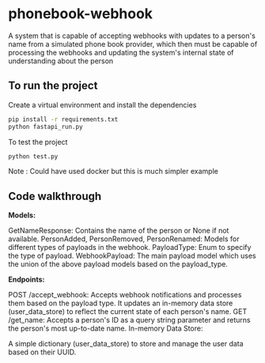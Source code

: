 # phonebook-webhook
A system that is capable of accepting webhooks with updates to a person's name from a simulated phone book provider, which then must be capable of processing the webhooks and updating the system's internal state of understanding about the person

## To run the project
Create a virtual environment and install the dependencies
```bash
pip install -r requirements.txt
python fastapi_run.py
```
To test the project
```bash
python test.py
```

Note : Could have used docker but this is much simpler example

## Code walkthrough

**Models:**

GetNameResponse: Contains the name of the person or None if not available.
PersonAdded, PersonRemoved, PersonRenamed: Models for different types of payloads in the webhook.
PayloadType: Enum to specify the type of payload.
WebhookPayload: The main payload model which uses the union of the above payload models based on the payload_type.

**Endpoints:**

POST /accept_webhook: Accepts webhook notifications and processes them based on the payload type. It updates an in-memory data store (user_data_store) to reflect the current state of each person's name.
GET /get_name: Accepts a person's ID as a query string parameter and returns the person's most up-to-date name.
In-memory Data Store:

A simple dictionary (user_data_store) to store and manage the user data based on their UUID.


